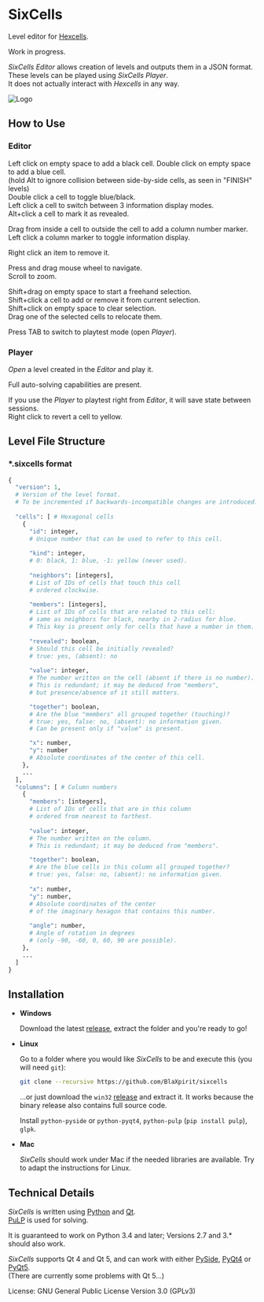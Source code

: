# SixCells

Level editor for [Hexcells](http://store.steampowered.com/sub/50074/).

Work in progress.

*SixCells Editor* allows creation of levels and outputs them in a JSON format.
These levels can be played using *SixCells Player*.  
It does not actually interact with *Hexcells* in any way.

![Logo](https://raw.githubusercontent.com/BlaXpirit/sixcells/master/logo.png)

## How to Use

### Editor

Left click on empty space to add a black cell.
Double click on empty space to add a blue cell.  
(hold Alt to ignore collision between side-by-side cells, as seen in "FINISH" levels)  
Double click a cell to toggle blue/black.  
Left click a cell to switch between 3 information display modes.  
Alt+click a cell to mark it as revealed.  

Drag from inside a cell to outside the cell to add a column number marker.  
Left click a column marker to toggle information display.  

Right click an item to remove it.  

Press and drag mouse wheel to navigate.  
Scroll to zoom.  

Shift+drag on empty space to start a freehand selection.  
Shift+click a cell to add or remove it from current selection.  
Shift+click on empty space to clear selection.  
Drag one of the selected cells to relocate them.  

Press TAB to switch to playtest mode (open *Player*).  

### Player

*Open* a level created in the *Editor* and play it.

Full auto-solving capabilities are present.  

If you use the *Player* to playtest right from *Editor*, it will save state between sessions.  
Right click to revert a cell to yellow.  


## Level File Structure

### *.sixcells format

```python
{
  "version": 1,
  # Version of the level format.
  # To be incremented if backwards-incompatible changes are introduced.
  
  "cells": [ # Hexagonal cells
    {
      "id": integer,
      # Unique number that can be used to refer to this cell.
      
      "kind": integer,
      # 0: black, 1: blue, -1: yellow (never used).
      
      "neighbors": [integers],
      # List of IDs of cells that touch this cell
      # ordered clockwise.
      
      "members": [integers],
      # List of IDs of cells that are related to this cell:
      # same as neighbors for black, nearby in 2-radius for blue.
      # This key is present only for cells that have a number in them.
      
      "revealed": boolean,
      # Should this cell be initially revealed?
      # true: yes, (absent): no
      
      "value": integer,
      # The number written on the cell (absent if there is no number).
      # This is redundant; it may be deduced from "members",
      # but presence/absence of it still matters.

      "together": boolean,
      # Are the blue "members" all grouped together (touching)?
      # true: yes, false: no, (absent): no information given.
      # Can be present only if "value" is present.

      "x": number,
      "y": number
      # Absolute coordinates of the center of this cell.
    },
    ...
  ], 
  "columns": [ # Column numbers
    {
      "members": [integers],
      # List of IDs of cells that are in this column
      # ordered from nearest to farthest.
      
      "value": integer,
      # The number written on the column.
      # This is redundant; it may be deduced from "members".

      "together": boolean,
      # Are the blue cells in this column all grouped together?
      # true: yes, false: no, (absent): no information given.
      
      "x": number,
      "y": number,
      # Absolute coordinates of the center
      # of the imaginary hexagon that contains this number.
      
      "angle": number,
      # Angle of rotation in degrees
      # (only -90, -60, 0, 60, 90 are possible).
    },
    ...
  ]
}
```


## Installation

- **Windows**

  Download the latest [release](https://github.com/BlaXpirit/sixcells/releases), extract the folder and you're ready to go!

- **Linux**

  Go to a folder where you would like *SixCells* to be and execute this (you will need `git`):

  ```bash
  git clone --recursive https://github.com/BlaXpirit/sixcells
  ```
  
  ...or just download the `win32` [release](https://github.com/BlaXpirit/sixcells/releases) and extract it. It works because the binary release also contains full source code.
  
  Install `python-pyside` or `python-pyqt4`, `python-pulp` (`pip install pulp`), `glpk`.

- **Mac**
  
  *SixCells* should work under Mac if the needed libraries are available. Try to adapt the instructions for Linux.

  
## Technical Details

*SixCells* is written using [Python](http://python.org/) and [Qt](http://qt-project.org/).  
[PuLP](https://pypi.python.org/pypi/PuLP) is used for solving.  

It is guaranteed to work on Python 3.4 and later; Versions 2.7 and 3.* should also work.

*SixCells* supports Qt 4 and Qt 5, and can work with either [PySide](http://pyside.org/), [PyQt4](http://www.riverbankcomputing.co.uk/software/pyqt/download) or [PyQt5](http://www.riverbankcomputing.co.uk/software/pyqt/download5).  
(There are currently some problems with Qt 5...)

License: GNU General Public License Version 3.0 (GPLv3)
